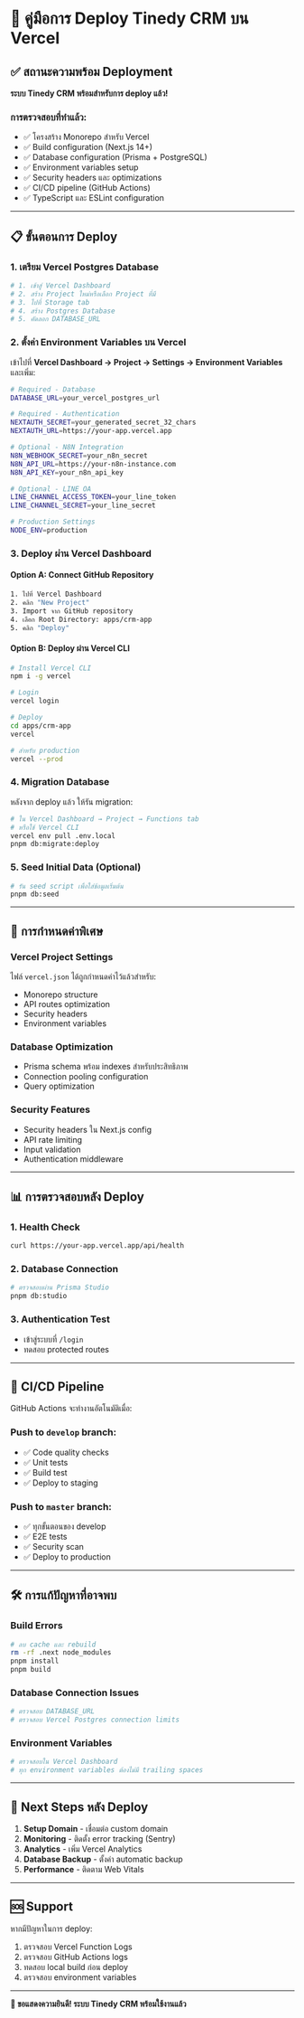 # 🚀 คู่มือการ Deploy Tinedy CRM บน Vercel

## ✅ สถานะความพร้อม Deployment

**ระบบ Tinedy CRM พร้อมสำหรับการ deploy แล้ว!**

### การตรวจสอบที่ทำแล้ว:
- ✅ โครงสร้าง Monorepo สำหรับ Vercel
- ✅ Build configuration (Next.js 14+)
- ✅ Database configuration (Prisma + PostgreSQL)
- ✅ Environment variables setup
- ✅ Security headers และ optimizations
- ✅ CI/CD pipeline (GitHub Actions)
- ✅ TypeScript และ ESLint configuration

---

## 📋 ขั้นตอนการ Deploy

### 1. **เตรียม Vercel Postgres Database**

```bash
# 1. เข้าสู่ Vercel Dashboard
# 2. สร้าง Project ใหม่หรือเลือก Project ที่มี
# 3. ไปที่ Storage tab
# 4. สร้าง Postgres Database
# 5. คัดลอก DATABASE_URL
```

### 2. **ตั้งค่า Environment Variables บน Vercel**

เข้าไปที่ **Vercel Dashboard → Project → Settings → Environment Variables** และเพิ่ม:

```bash
# Required - Database
DATABASE_URL=your_vercel_postgres_url

# Required - Authentication
NEXTAUTH_SECRET=your_generated_secret_32_chars
NEXTAUTH_URL=https://your-app.vercel.app

# Optional - N8N Integration
N8N_WEBHOOK_SECRET=your_n8n_secret
N8N_API_URL=https://your-n8n-instance.com
N8N_API_KEY=your_n8n_api_key

# Optional - LINE OA
LINE_CHANNEL_ACCESS_TOKEN=your_line_token
LINE_CHANNEL_SECRET=your_line_secret

# Production Settings
NODE_ENV=production
```

### 3. **Deploy ผ่าน Vercel Dashboard**

#### Option A: Connect GitHub Repository
```bash
1. ไปที่ Vercel Dashboard
2. คลิก "New Project"
3. Import จาก GitHub repository
4. เลือก Root Directory: apps/crm-app
5. คลิก "Deploy"
```

#### Option B: Deploy ผ่าน Vercel CLI
```bash
# Install Vercel CLI
npm i -g vercel

# Login
vercel login

# Deploy
cd apps/crm-app
vercel

# สำหรับ production
vercel --prod
```

### 4. **Migration Database**

หลังจาก deploy แล้ว ให้รัน migration:

```bash
# ใน Vercel Dashboard → Project → Functions tab
# หรือใช้ Vercel CLI
vercel env pull .env.local
pnpm db:migrate:deploy
```

### 5. **Seed Initial Data (Optional)**

```bash
# รัน seed script เพื่อใส่ข้อมูลเริ่มต้น
pnpm db:seed
```

---

## 🔧 การกำหนดค่าพิเศษ

### **Vercel Project Settings**

ไฟล์ `vercel.json` ได้ถูกกำหนดค่าไว้แล้วสำหรับ:
- Monorepo structure
- API routes optimization
- Security headers
- Environment variables

### **Database Optimization**

- Prisma schema พร้อม indexes สำหรับประสิทธิภาพ
- Connection pooling configuration
- Query optimization

### **Security Features**

- Security headers ใน Next.js config
- API rate limiting
- Input validation
- Authentication middleware

---

## 📊 การตรวจสอบหลัง Deploy

### 1. **Health Check**
```bash
curl https://your-app.vercel.app/api/health
```

### 2. **Database Connection**
```bash
# ตรวจสอบผ่าน Prisma Studio
pnpm db:studio
```

### 3. **Authentication Test**
- เข้าสู่ระบบที่ `/login`
- ทดสอบ protected routes

---

## 🔄 CI/CD Pipeline

GitHub Actions จะทำงานอัตโนมัติเมื่อ:

### **Push to `develop` branch:**
- ✅ Code quality checks
- ✅ Unit tests
- ✅ Build test
- ✅ Deploy to staging

### **Push to `master` branch:**
- ✅ ทุกขั้นตอนของ develop
- ✅ E2E tests
- ✅ Security scan
- ✅ Deploy to production

---

## 🛠️ การแก้ปัญหาที่อาจพบ

### **Build Errors**
```bash
# ลบ cache และ rebuild
rm -rf .next node_modules
pnpm install
pnpm build
```

### **Database Connection Issues**
```bash
# ตรวจสอบ DATABASE_URL
# ตรวจสอบ Vercel Postgres connection limits
```

### **Environment Variables**
```bash
# ตรวจสอบใน Vercel Dashboard
# ทุก environment variables ต้องไม่มี trailing spaces
```

---

## 📝 Next Steps หลัง Deploy

1. **Setup Domain** - เชื่อมต่อ custom domain
2. **Monitoring** - ติดตั้ง error tracking (Sentry)
3. **Analytics** - เพิ่ม Vercel Analytics
4. **Database Backup** - ตั้งค่า automatic backup
5. **Performance** - ติดตาม Web Vitals

---

## 🆘 Support

หากมีปัญหาในการ deploy:

1. ตรวจสอบ Vercel Function Logs
2. ตรวจสอบ GitHub Actions logs
3. ทดสอบ local build ก่อน deploy
4. ตรวจสอบ environment variables

---

**🎉 ขอแสดงความยินดี! ระบบ Tinedy CRM พร้อมใช้งานแล้ว**
